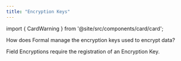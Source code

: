 ```yaml
---
title: "Encryption Keys"
---
```


import { CardWarning } from '@site/src/components/card/card';

<span className="page-description">How does Formal manage the encryption keys used to encrypt data?</span>

Field Encryptions require the registration of an Encryption Key.
